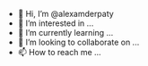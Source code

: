 - 👋 Hi, I’m @alexamderpaty
- 👀 I’m interested in ...
- 🌱 I’m currently learning ...
- 💞️ I’m looking to collaborate on ...
- 📫 How to reach me ...

<!---
alexamderpaty/alexamderpaty is a ✨ special ✨ repository because its `README.md` (this file) appears on your GitHub profile.
You can click the Preview link to take a look at your changes.
--->
